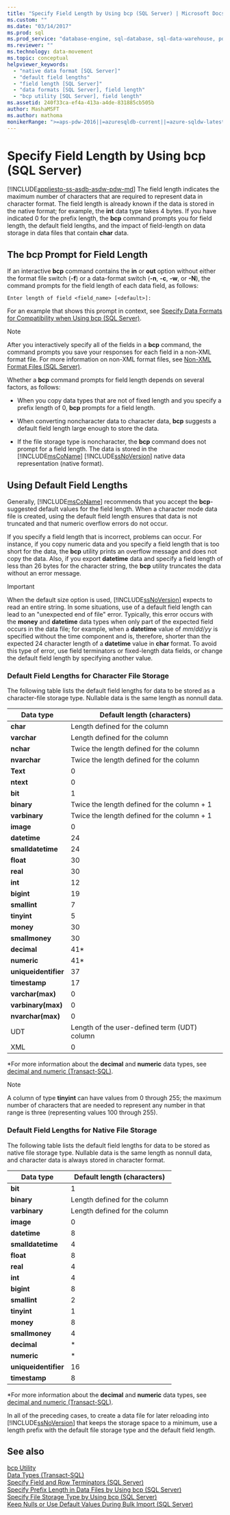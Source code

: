 ```yaml
---
title: "Specify Field Length by Using bcp (SQL Server) | Microsoft Docs"
ms.custom: ""
ms.date: "03/14/2017"
ms.prod: sql
ms.prod_service: "database-engine, sql-database, sql-data-warehouse, pdw"
ms.reviewer: ""
ms.technology: data-movement
ms.topic: conceptual
helpviewer_keywords: 
  - "native data format [SQL Server]"
  - "default field lengths"
  - "field length [SQL Server]"
  - "data formats [SQL Server], field length"
  - "bcp utility [SQL Server], field length"
ms.assetid: 240f33ca-ef4a-413a-a4de-831885cb505b
author: MashaMSFT
ms.author: mathoma
monikerRange: ">=aps-pdw-2016||=azuresqldb-current||=azure-sqldw-latest||>=sql-server-2016||=sqlallproducts-allversions||>=sql-server-linux-2017||=azuresqldb-mi-current"
---
```

# Specify Field Length by Using bcp (SQL Server)
[!INCLUDE[appliesto-ss-asdb-asdw-pdw-md](../../includes/appliesto-ss-asdb-asdw-pdw-md.md)]
  The field length indicates the maximum number of characters that are required to represent data in character format. The field length is already known if the data is stored in the native format; for example, the **int** data type takes 4 bytes. If you have indicated 0 for the prefix length, the **bcp** command prompts you for field length, the default field lengths, and the impact of field-length on data storage in data files that contain **char** data.  
  
## The bcp Prompt for Field Length  
 If an interactive **bcp** command contains the **in** or **out** option without either the format file switch (**-f**) or a data-format switch (**-n**, **-c**, **-w**, or **-N**), the command prompts for the field length of each data field, as follows:  
  
 `Enter length of field <field_name> [<default>]:`  
  
 For an example that shows this prompt in context, see [Specify Data Formats for Compatibility when Using bcp &#40;SQL Server&#41;](../../relational-databases/import-export/specify-data-formats-for-compatibility-when-using-bcp-sql-server.md).  
  
> [!NOTE]  
>  After you interactively specify all of the fields in a **bcp** command, the command prompts you save your responses for each field in a non-XML format file. For more information on non-XML format files, see [Non-XML Format Files &#40;SQL Server&#41;](../../relational-databases/import-export/non-xml-format-files-sql-server.md).  
  
 Whether a **bcp** command prompts for field length depends on several factors, as follows:  
  
-   When you copy data types that are not of fixed length and you specify a prefix length of 0, **bcp** prompts for a field length.  
  
-   When converting noncharacter data to character data, **bcp** suggests a default field length large enough to store the data.  
  
-   If the file storage type is noncharacter, the **bcp** command does not prompt for a field length. The data is stored in the [!INCLUDE[msCoName](../../includes/msconame-md.md)] [!INCLUDE[ssNoVersion](../../includes/ssnoversion-md.md)] native data representation (native format).  
  
## Using Default Field Lengths  
 Generally, [!INCLUDE[msCoName](../../includes/msconame-md.md)] recommends that you accept the **bcp**-suggested default values for the field length. When a character mode data file is created, using the default field length ensures that data is not truncated and that numeric overflow errors do not occur.  
  
 If you specify a field length that is incorrect, problems can occur. For instance, if you copy numeric data and you specify a field length that is too short for the data, the **bcp** utility prints an overflow message and does not copy the data. Also, if you export **datetime** data and specify a field length of less than 26 bytes for the character string, the **bcp** utility truncates the data without an error message.  
  
> [!IMPORTANT]  
>  When the default size option is used, [!INCLUDE[ssNoVersion](../../includes/ssnoversion-md.md)] expects to read an entire string. In some situations, use of a default field length can lead to an "unexpected end of file" error. Typically, this error occurs with the **money** and **datetime** data types when only part of the expected field occurs in the data file; for example, when a **datetime** value of *mm*/*dd*/*yy* is specified without the time component and is, therefore, shorter than the expected 24 character length of a **datetime** value in **char** format. To avoid this type of error, use field terminators or fixed-length data fields, or change the default field length by specifying another value.  
  
### Default Field Lengths for Character File Storage  
 The following table lists the default field lengths for data to be stored as a character-file storage type. Nullable data is the same length as nonnull data.  
  
|Data type|Default length (characters)|  
|---------------|-----------------------------------|  
|**char**|Length defined for the column|  
|**varchar**|Length defined for the column|  
|**nchar**|Twice the length defined for the column|  
|**nvarchar**|Twice the length defined for the column|  
|**Text**|0|  
|**ntext**|0|  
|**bit**|1|  
|**binary**|Twice the length defined for the column + 1|  
|**varbinary**|Twice the length defined for the column + 1|  
|**image**|0|  
|**datetime**|24|  
|**smalldatetime**|24|  
|**float**|30|  
|**real**|30|  
|**int**|12|  
|**bigint**|19|  
|**smallint**|7|  
|**tinyint**|5|  
|**money**|30|  
|**smallmoney**|30|  
|**decimal**|41*|  
|**numeric**|41*|  
|**uniqueidentifier**|37|  
|**timestamp**|17|  
|**varchar(max)**|0|  
|**varbinary(max)**|0|  
|**nvarchar(max)**|0|  
|UDT|Length of the user-defined term (UDT) column|  
|XML|0|  
  
 \*For more information about the **decimal** and **numeric** data types, see [decimal and numeric &#40;Transact-SQL&#41;](../../t-sql/data-types/decimal-and-numeric-transact-sql.md).  
  
> [!NOTE]  
>  A column of type **tinyint** can have values from 0 through 255; the maximum number of characters that are needed to represent any number in that range is three (representing values 100 through 255).  
  
### Default Field Lengths for Native File Storage  
 The following table lists the default field lengths for data to be stored as native file storage type. Nullable data is the same length as nonnull data, and character data is always stored in character format.  
  
|Data type|Default length (characters)|  
|---------------|-----------------------------------|  
|**bit**|1|  
|**binary**|Length defined for the column|  
|**varbinary**|Length defined for the column|  
|**image**|0|  
|**datetime**|8|  
|**smalldatetime**|4|  
|**float**|8|  
|**real**|4|  
|**int**|4|  
|**bigint**|8|  
|**smallint**|2|  
|**tinyint**|1|  
|**money**|8|  
|**smallmoney**|4|  
|**decimal**|*|  
|**numeric**|*|  
|**uniqueidentifier**|16|  
|**timestamp**|8|  
  
 \*For more information about the **decimal** and **numeric** data types, see [decimal and numeric &#40;Transact-SQL&#41;](../../t-sql/data-types/decimal-and-numeric-transact-sql.md).  
  
 In all of the preceding cases, to create a data file for later reloading into [!INCLUDE[ssNoVersion](../../includes/ssnoversion-md.md)] that keeps the storage space to a minimum, use a length prefix with the default file storage type and the default field length.  
  
## See also  
 [bcp Utility](../../tools/bcp-utility.md)   
 [Data Types &#40;Transact-SQL&#41;](../../t-sql/data-types/data-types-transact-sql.md)   
 [Specify Field and Row Terminators &#40;SQL Server&#41;](../../relational-databases/import-export/specify-field-and-row-terminators-sql-server.md)   
 [Specify Prefix Length in Data Files by Using bcp &#40;SQL Server&#41;](../../relational-databases/import-export/specify-prefix-length-in-data-files-by-using-bcp-sql-server.md)   
 [Specify File Storage Type by Using bcp &#40;SQL Server&#41;](../../relational-databases/import-export/specify-file-storage-type-by-using-bcp-sql-server.md)   
 [Keep Nulls or Use Default Values During Bulk Import &#40;SQL Server&#41;](../../relational-databases/import-export/keep-nulls-or-use-default-values-during-bulk-import-sql-server.md)  
  
  
